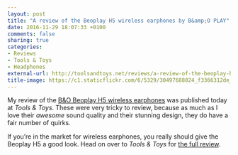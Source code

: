```yaml
---
layout: post
title: "A review of the Beoplay H5 wireless earphones by B&amp;O PLAY"
date: 2016-11-29 18:07:33 +0100
comments: false
sharing: true
categories: 
- Reviews
- Tools & Toys
- Headphones
external-url: http://toolsandtoys.net/reviews/a-review-of-the-beoplay-h5-wireless-earphones/
title-image: https://c1.staticflickr.com/6/5329/30497688024_f3366312de_o.jpg
---
```


My review of the [B&O Beoplay H5 wireless earphones](http://amznlinks.com/global?user=analogsenses&us=B01G491MSY&uk=B01G491MSY&es=B01G491MSY) was published today at _Tools & Toys_. These were very tricky to review, because as much as I love their _awesome_ sound quality and their stunning design, they do have a fair number of quirks.

If you’re in the market for wireless earphones, you really should give the Beoplay H5 a good look. Head on over to _Tools & Toys_ for [the full review](http://toolsandtoys.net/reviews/a-review-of-the-beoplay-h5-wireless-earphones/).